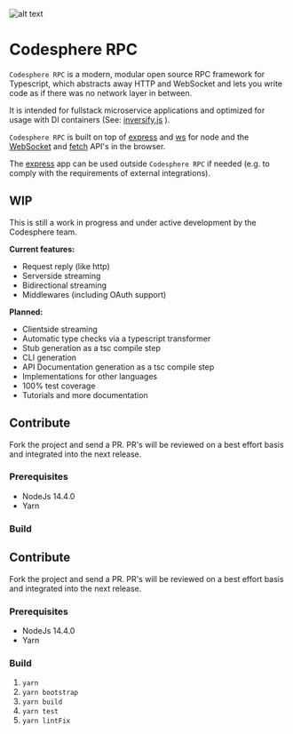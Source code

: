 ![alt text](https://github.com/0cfg/rpc/blob/main/banner.png?raw=true)

# Codesphere RPC
`Codesphere RPC` is a modern, modular open source RPC framework for Typescript, which abstracts away HTTP and WebSocket and lets you write code as if there was no network layer in between.

It is intended for fullstack microservice applications and optimized for usage with DI containers (See: [inversify.js](https://github.com/inversify/InversifyJS)
).

`Codesphere RPC` is built on top of [express](https://github.com/expressjs/express) and [ws](https://github.com/websockets/ws) for node and the [WebSocket](https://developer.mozilla.org/en-US/docs/Web/API/WebSocket) and [fetch](https://developer.mozilla.org/en-US/docs/Web/API/fetch) API's in the browser.

The [express](https://github.com/expressjs/express) app can be used outside `Codesphere RPC` if needed (e.g. to comply with the requirements of external integrations).

## WIP

This is still a work in progress and under active development by the Codesphere team.

**Current features:**

* Request reply (like http)
* Serverside streaming
* Bidirectional streaming
* Middlewares (including OAuth support)

**Planned:**

* Clientside streaming
* Automatic type checks via a typescript transformer
* Stub generation as a tsc compile step
* CLI generation
* API Documentation generation as a tsc compile step
* Implementations for other languages
* 100% test coverage
* Tutorials and more documentation

## Contribute

Fork the project and send a PR.
PR's will be reviewed on a best effort basis and integrated into the next release.

### Prerequisites

* NodeJs 14.4.0
* Yarn

### Build

## Contribute

Fork the project and send a PR.
PR's will be reviewed on a best effort basis and integrated into the next release.

### Prerequisites

* NodeJs 14.4.0
* Yarn

### Build

1. `yarn`
2. `yarn bootstrap`
3. `yarn build`
4. `yarn test`
5. `yarn lintFix`


